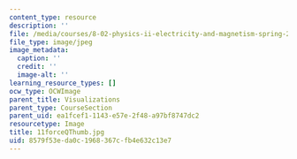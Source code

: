 ```yaml
---
content_type: resource
description: ''
file: /media/courses/8-02-physics-ii-electricity-and-magnetism-spring-2007/8579f53eda0c1968367cfb4e632c13e7_11forceQThumb.jpg
file_type: image/jpeg
image_metadata:
  caption: ''
  credit: ''
  image-alt: ''
learning_resource_types: []
ocw_type: OCWImage
parent_title: Visualizations
parent_type: CourseSection
parent_uid: ea1fcef1-1143-e57e-2f48-a97bf8747dc2
resourcetype: Image
title: 11forceQThumb.jpg
uid: 8579f53e-da0c-1968-367c-fb4e632c13e7
---
```

